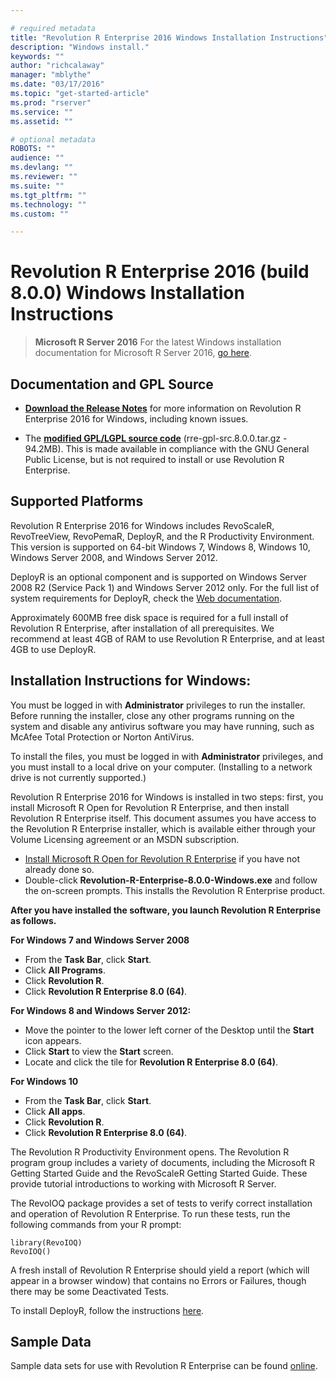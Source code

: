 ```yaml
---

# required metadata
title: "Revolution R Enterprise 2016 Windows Installation Instructions"
description: "Windows install."
keywords: ""
author: "richcalaway"
manager: "mblythe"
ms.date: "03/17/2016"
ms.topic: "get-started-article"
ms.prod: "rserver"
ms.service: ""
ms.assetid: ""

# optional metadata
ROBOTS: ""
audience: ""
ms.devlang: ""
ms.reviewer: ""
ms.suite: ""
ms.tgt_pltfrm: ""
ms.technology: ""
ms.custom: ""

---
```


# Revolution R Enterprise 2016 (build 8.0.0) Windows Installation Instructions

>
>**Microsoft R Server 2016**
>For the latest Windows installation documentation for Microsoft R Server 2016, [go here](https://msdn.microsoft.com/en-us/library/mt671127.aspx).
>

## Documentation and GPL Source

- [**Download the Release Notes**](http://packages.revolutionanalytics.com/doc/8.0.0/README_RevoEnt_Windows_8.0.0.pdf) for more information on Revolution R Enterprise 2016 for Windows, including known issues.

- The [**modified GPL/LGPL source code**](http://go.microsoft.com/fwlink/?LinkId=715643&clcid=0x409) (rre-gpl-src.8.0.0.tar.gz - 94.2MB). This is made available in compliance with the GNU General Public License, but is not required to install or use Revolution R Enterprise.

## Supported Platforms

Revolution R Enterprise 2016 for Windows includes RevoScaleR, RevoTreeView, RevoPemaR, DeployR, and the R Productivity Environment. This version is supported on 64-bit Windows 7, Windows 8, Windows 10, Windows Server 2008, and Windows Server 2012.

DeployR is an optional component and is supported on Windows Server 2008 R2 (Service Pack 1) and Windows Server 2012 only. For the full list of system requirements for DeployR, check the [Web documentation](http://go.microsoft.com/fwlink/?LinkId=715698&clcid=0x409).

Approximately 600MB free disk space is required for a full install of Revolution R Enterprise, after installation of all prerequisites. We recommend at least 4GB of RAM to use Revolution R Enterprise, and at least 4GB to use DeployR.

## Installation Instructions for Windows:

You must be logged in with **Administrator** privileges to run the installer. Before running the installer, close any other programs running on the system and disable any antivirus software you may have running, such as McAfee Total Protection or Norton AntiVirus.

To install the files, you must be logged in with **Administrator** privileges, and you must install to a local drive on your computer. (Installing to a network drive is not currently supported.)

Revolution R Enterprise 2016 for Windows is installed in two steps: first, you install Microsoft R Open for Revolution R Enterprise, and then install Revolution R Enterprise itself. This document assumes you have access to the Revolution R Enterprise installer, which is available either through your Volume Licensing agreement or an MSDN subscription.

- [Install Microsoft R Open for Revolution R Enterprise](http://go.microsoft.com/fwlink/?LinkId=699383) if you have not already done so.
- Double-click **Revolution-R-Enterprise-8.0.0-Windows.exe** and follow the on-screen prompts. This installs the Revolution R Enterprise product.

**After you have installed the software, you launch Revolution R Enterprise as follows.**

**For Windows 7 and Windows Server 2008**

-   From the **Task Bar**, click **Start**.
-   Click **All Programs**.
-   Click **Revolution R**.
-   Click **Revolution R Enterprise 8.0 (64)**.

**For Windows 8 and Windows Server 2012:**

-   Move the pointer to the lower left corner of the Desktop until the **Start** icon appears.
-   Click **Start** to view the **Start** screen.
-   Locate and click the tile for **Revolution R Enterprise 8.0 (64)**.

**For Windows 10**

-   From the **Task Bar**, click **Start**.
-   Click **All apps**.
-   Click **Revolution R**.
-   Click **Revolution R Enterprise 8.0 (64)**.

The Revolution R Productivity Environment opens. The Revolution R program group includes a variety of documents, including the Microsoft R Getting Started Guide and the RevoScaleR Getting Started Guide. These provide tutorial introductions to working with Microsoft R Server.

The RevoIOQ package provides a set of tests to verify correct installation and operation of Revolution R Enterprise. To run these tests, run the following commands from your R prompt:

	library(RevoIOQ)
	RevoIOQ()

A fresh install of Revolution R Enterprise should yield a report (which will appear in a browser window) that contains no Errors or Failures, though there may be some Deactivated Tests.

To install DeployR, follow the instructions [here](http://go.microsoft.com/fwlink/?LinkID=708387&clcid=0x409).

## Sample Data

Sample data sets for use with Revolution R Enterprise can be found [online](http://go.microsoft.com/fwlink/?LinkID=698896&clcid=0x409).
